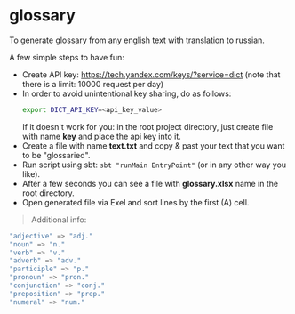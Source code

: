 # glossary
To generate glossary from any english text with translation to russian.

A few simple steps to have fun:
* Create API key: https://tech.yandex.com/keys/?service=dict (note that there is a limit: 10000 request per day)
* In order to avoid unintentional key sharing, do as follows:
  ```bash
  export DICT_API_KEY=<api_key_value>
  ```
  If it doesn't work for you: in the root project directory, just create file with name **key** and place the api key into it.
* Create a file with name **text.txt** and copy & past your text that you want to be "glossaried".
* Run script using sbt: `sbt "runMain EntryPoint"` (or in any other way you like).
* After a few seconds you can see a file with **glossary.xlsx** name in the root directory.
* Open generated file via Exel and sort lines by the first (A) cell.

> Additional info:
```scala
"adjective" => "adj."
"noun" => "n."
"verb" => "v."
"adverb" => "adv."
"participle" => "p."
"pronoun" => "pron."
"conjunction" => "conj."
"preposition" => "prep."
"numeral" => "num."
```
